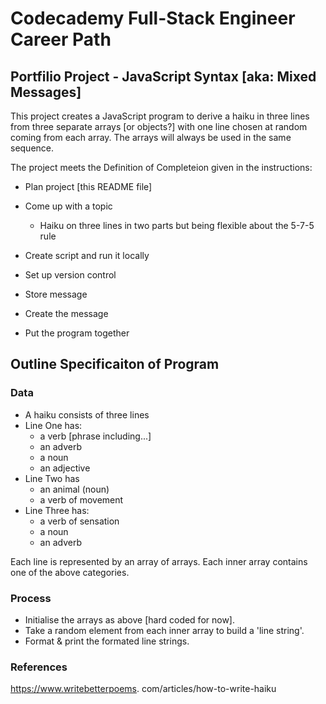 # Codecademy Full-Stack Engineer Career Path
## Portfilio Project - JavaScript Syntax [aka: Mixed Messages]

This project creates a JavaScript program to derive a haiku in three lines from three separate arrays [or objects?] with one line chosen at random coming from each array. The arrays will always be used in the same sequence.

The project meets the Definition of Completeion given in the instructions:

- Plan project [this README file]

- Come up with a topic
  - Haiku on three lines in two parts but being flexible about the 5-7-5 rule

- Create script and run it locally

- Set up version control


- Store message

- Create the message

- Put the program together

## Outline Specificaiton of Program
### Data
- A haiku consists of three lines
- Line One has:
  - a verb [phrase including...]
  - an adverb
  - a noun
  - an adjective
- Line Two has
  - an animal (noun)
  - a verb of movement
- Line Three has:
  - a verb of sensation
  - a noun
  - an adverb

Each line is represented by an array of arrays.
Each inner array contains one of the above categories.

### Process
- Initialise the arrays as above [hard coded for now].
- Take a random element from each inner array to build a 'line string'. 
- Format & print the formated line strings.

### References
https://www.writebetterpoems.
com/articles/how-to-write-haiku

